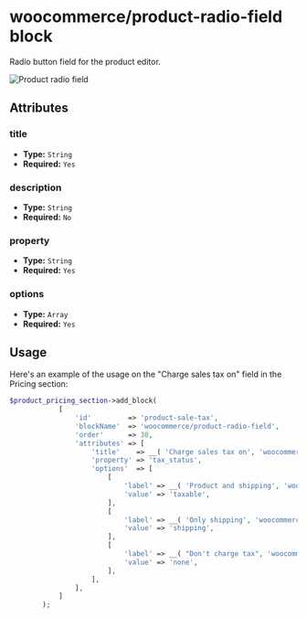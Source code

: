 # woocommerce/product-radio-field block

Radio button field for the product editor.

![Product radio field](https://woocommerce.files.wordpress.com/2023/09/woocommerceproduct-radio-field.png)

## Attributes

### title

- **Type:** `String`
- **Required:** `Yes`

### description

- **Type:** `String`
- **Required:** `No`


### property

- **Type:** `String`
- **Required:** `Yes`

### options

- **Type:** `Array`
- **Required:** `Yes`

## Usage

Here's an example of the usage on the "Charge sales tax on" field in the Pricing section:

```php
$product_pricing_section->add_block(
			[
				'id'         => 'product-sale-tax',
				'blockName'  => 'woocommerce/product-radio-field',
				'order'      => 30,
				'attributes' => [
					'title'    => __( 'Charge sales tax on', 'woocommerce' ),
					'property' => 'tax_status',
					'options'  => [
						[
							'label' => __( 'Product and shipping', 'woocommerce' ),
							'value' => 'taxable',
						],
						[
							'label' => __( 'Only shipping', 'woocommerce' ),
							'value' => 'shipping',
						],
						[
							'label' => __( "Don't charge tax", 'woocommerce' ),
							'value' => 'none',
						],
					],
				],
			]
		);
```
